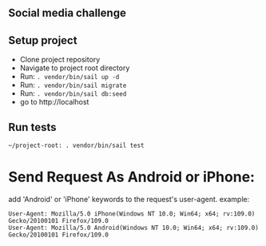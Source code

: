 ## Social media challenge 

## Setup project
- Clone project repository
- Navigate to project root directory
- Run: `. vendor/bin/sail up -d`
- Run: `. vendor/bin/sail migrate`
- Run: `. vendor/bin/sail db:seed`
- go to http://localhost

## Run tests

```
~/project-root: . vendor/bin/sail test
```


# Send Request As Android or iPhone:

add 'Android' or 'iPhone' keywords to the request's user-agent.
example:

```
User-Agent: Mozilla/5.0 iPhone(Windows NT 10.0; Win64; x64; rv:109.0) Gecko/20100101 Firefox/109.0
User-Agent: Mozilla/5.0 Android(Windows NT 10.0; Win64; x64; rv:109.0) Gecko/20100101 Firefox/109.0
```